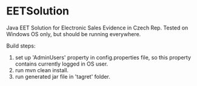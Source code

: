 # EETSolution
Java EET Solution for Electronic Sales Evidence in Czech Rep. Tested on Windows OS only, but should be running everywhere.

Build steps:<br>
1. set up 'AdminUsers' property in config.properties file, so this property contains currently logged in OS user.<br>
2. run mvn clean install.<br>
3. run generated jar file in 'tagret' folder.<br>



